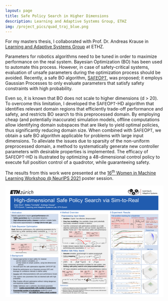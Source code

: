 ```yaml
---
layout: page
title: Safe Policy Search in Higher Dimensions
description: Learning and Adaptive Systems Group, ETHZ
img: /project_pics/quad_traj_blue.png
---
```


For my masters thesis, I collaborated with Prof. Dr. Andreas Krause in 
<a href="https://las.inf.ethz.ch/" target="blank">Learning and Adaptive Systems Group</a>
at ETHZ.

Parameters for robotics algorithms need to be tuned in order to maximize
performance on the real system. Bayesian Optimization (BO) has been used
to automate this process. However, in case of safety-critical systems,
evaluation of unsafe parameters during the optimization process should be avoided.
Recently, a safe BO algorithm,
<a href="https://arxiv.org/pdf/1509.01066.pdf" target="blank">S<font size="2">AFE</font>O<font size="2">PT</font></a>,
was proposed; it employs Gaussian Processes to only evaluate parameters that satisfy safety constraints with high probability.

Even so, it is known that BO does not scale to higher dimensions (d > 20).
To overcome this limitation, I  developed the S<font size="2">AFE</font>O<font size="2">PT</font>-HD
algorithm that identifies relevant domain regions that efficiently trade-off performance and safety,
and restricts BO search to this preprocessed domain. By employing cheap (and potentially inaccurate) 
simulation models, offline computations allow identifying domain subspaces that are likely to yield optimal
policies, thus significantly reducing domain size. When combined with S<font size="2">AFE</font>O<font size="2">PT</font>,
we obtain a safe BO algorithm applicable for problems with large input dimensions.
To alleviate the issues due to sparsity of the non-uniform preprocessed domain, a method to systematically
generate new controller parameters with desirable properties is implemented. 
The efficacy of S<font size="2">AFE</font>O<font size="2">PT</font>-HD is illustrated by optimizing 
a 48-dimensional control policy to execute full position control of a quadrotor, while guaranteeing safety.

The results from this work were presented at the <a href="https://sites.google.com/view/wiml2021/program?authuser=0" target="blank"> 16<sup>th</sup> Women 
in Machine Learning Workshop @ NeurIPS 2021</a> poster session. 

<div class="img_poster">
	<img class="col three" src="/img/safeopt-hd-neurips.png" atl="NeurIPS_2021_Poster">
</div>


<!--I am currently working on testing the S<font size="2">AFE</font>O<font size="2">PT</font>-HD pipeline on a Crazyflie quadrotor system.-->


<!---A detailed description and the source code for this project will be made public soon.-->
